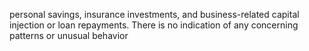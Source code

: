 personal savings, insurance investments, and business-related capital injection or loan repayments. There is no indication of any concerning patterns or unusual behavior
